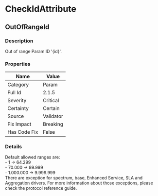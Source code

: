 ﻿---  
uid: Validator_2_1_5  
---

# CheckIdAttribute

## OutOfRangeId

### Description

Out of range Param ID '{id}'.

### Properties

| Name         | Value     |
| ------------ | --------- |
| Category     | Param     |
| Full Id      | 2.1.5     |
| Severity     | Critical  |
| Certainty    | Certain   |
| Source       | Validator |
| Fix Impact   | Breaking  |
| Has Code Fix | False     |

### Details

Default allowed ranges are:  
\- 1 \-\> 64.299  
\- 70.000 \-\> 99.999  
\- 1.000.000 \-\> 9.999.999  
There are exception for spectrum, base, Enhanced Service, SLA and Aggregation drivers. For more information about those exceptions, please check the protocol reference guide.

